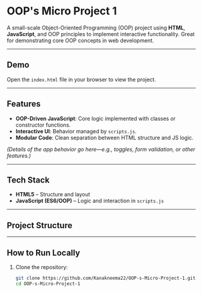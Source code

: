 # OOP's Micro Project 1

A small-scale Object-Oriented Programming (OOP) project using **HTML**, **JavaScript**, and OOP principles to implement interactive functionality. Great for demonstrating core OOP concepts in web development.

---

##  Demo

Open the `index.html` file in your browser to view the project.

---

##  Features

- **OOP-Driven JavaScript**: Core logic implemented with classes or constructor functions.
- **Interactive UI**: Behavior managed by `scripts.js`.
- **Modular Code**: Clean separation between HTML structure and JS logic.

*(Details of the app behavior go here—e.g., toggles, form validation, or other features.)*

---

##  Tech Stack

- **HTML5** – Structure and layout
- **JavaScript (ES6/OOP)** – Logic and interaction in `scripts.js`

---

##  Project Structure
---

##  How to Run Locally

1. Clone the repository:
   ```bash
   git clone https://github.com/Kanakneema22/OOP-s-Micro-Project-1.git
   cd OOP-s-Micro-Project-1
